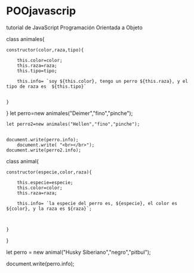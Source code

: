 # POOjavascrip
tutorial de JavaScript Programación Orientada a Objeto

class animales{

	constructor(color,raza,tipo){

		this.color=color;
		this.raza=raza;
		this.tipo=tipo;

		this.info= `soy ${this.color}, tengo un perro ${this.raza}, y el tipo de raza es  ${this.tipo}`


	}
}
	let perro=new animales("Deimer","fino","pinche");
	
	let perro2=new animales("Hellen","fino","pinche");


	document.write(perro.info);
		document.write( "<br></br>");
	document.write(perro2.info);


class animal{

	constructor(especie,color,raza){

		this.especie=especie;
		this.color=color;
		this.raza=raza;

		this.info= `la especie del perro es, ${especie}, el color es ${color}, y la raza es ${raza}`;



	}
}

let perro = new animal("Husky Siberiano","negro","pitbul");

document.write(perro.info);
